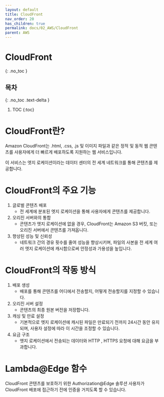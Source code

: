 ```yaml
---
layout: default
title: CloudFront
nav_order: 20
has_children: true
permalink: docs/02_AWS/CloudFront
parent: AWS
---
```


# CloudFront
{: .no_toc }

## 목차
{: .no_toc .text-delta }

1. TOC
{:toc}

# CloudFront란?

Amazon CloudFront는 .html, .css, .js 및 이미지 파일과 같은 정적 및 동적 웹 콘텐츠를 사용자에게 더 빠르게 배포하도록 지원하는 웹 서비스입니다.

이 서비스는 엣지 로케이션이라는 데이터 센터의 전 세계 네트워크를 통해 콘텐츠를 제공합니다.

# CloudFront의 주요 기능

1. 글로벌 콘텐츠 배포
   * 전 세계에 분포된 엣지 로케이션을 통해 사용자에게 콘텐츠를 제공합니다.
2. 오리진 서버와의 통합
   * 콘텐츠가 엣지 로케이션에 없을 경우, CloudFront는 Amazon S3 버킷, 또는 오리진 서버에서 콘텐츠를 가져옵니다.
3. 향상된 성능 및 신뢰성
   * 네트워크 간의 경유 횟수를 줄여 성능을 향상시키며, 파일의 사본을 전 세계 여러 엣지 로케이션에 캐시함으로써 안정성과 가용성을 높입니다.

# CloudFront의 작동 방식

1. 배포 생성
   * 배포를 통해 콘텐츠를 어디에서 전송할지, 어떻게 전송할지를 지정할 수 있습니다.
2. 오리진 서버 설정
   * 콘텐츠의 최종 원본 버전을 저장합니다.
3. 캐싱 및 만료 설정
   * 기본적으로 엣지 로케이션에 캐시된 파일은 만료되기 전까지 24시간 동안 유지되며, 사용자 설정에 따라 이 시간을 조정할 수 있습니다.
4. 요금 구조
   * 엣지 로케이션에서 전송되는 데이터와 HTTP , HTTPS 요청에 대해 요금을 부과합니다.

# Lambda@Edge 함수

CloudFront 콘텐츠를 보호하기 위한 Authorization@Edge 솔루션
사용자가 CloudFront 배포에 접근하기 전에 인증을 거치도록 할 수 있습니다.